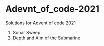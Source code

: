 # Adevnt_of_code-2021
Solutions for Advent of code 2021

1. Sonar Sweep
2. Depth and Aim of the Submarine

